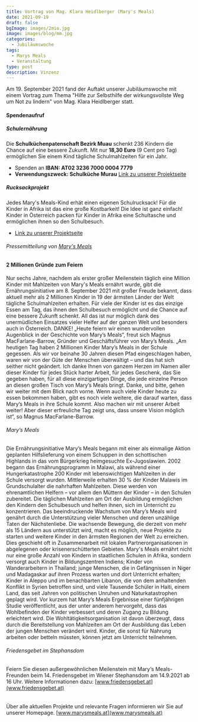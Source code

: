 ```yaml
---
title: Vortrag von Mag. Klara Heidlberger (Mary's Meals)
date: 2021-09-19
draft: false
bgImage: images/2mio.jpg
image: images/blog/mm.jpg
categories:
  - Jubiläumswoche
tags:
  - Marys Meals
  - Veranstaltung
type: post
description: Vinzenz
---
```

Am 19. September 2021 fand der Auftakt unserer Jubiläumswoche mit einem Vortrag zum Thema
"Hilfe zur Selbsthilfe der wirkungsvollste Weg um Not zu lindern"
 von Mag. Klara Heidlberger statt.
#### Spendenaufruf
<!--more-->
##### Schulernährung
Die **Schulküchenpatenschaft Bezirk Muau** schenkt 236 Kindern die Chance auf eine bessere Zukunft.
Mit nur **18,30 Euro** (9 Cent pro Tag) ermöglichen Sie einem Kind tägliche Schulmahlzeiten für ein Jahr.
* Spenden an **IBAN: AT02 3236 7000 0004 7779**
* **Verwendungszweck: Schulküche Murau**
[Link zu unserer Projektseite](https://www.vinzi-wuestenrose.at/causes/50_schulkuechenpatenschaft/)


##### Rucksackprojekt
Jedes Mary's Meals-Kind erhät einen eigenen Schulrucksack! Für die Kinder in Afrika ist das eine große Kostbarkeit!
Die Idee ist ganz einfach! Kinder in Österreich packen für Kinder in Afrika eine Schultasche und ermöglichen ihnen so den Schulbesuch.
* [Link zu unserer Projektseite](https://www.vinzi-wuestenrose.at/causes/30_rucksackprojekt/)

###### Pressemitteilung von [Mary's Meals](www.marysmeals.at)
#### 2 Millionen Gründe zum Feiern
Nur sechs Jahre, nachdem als erster großer Meilenstein täglich eine Million Kinder mit Mahlzeiten von Mary's Meals ernährt wurde, gibt die Ernährungsinitiative am 8. September 2021 mit großer Freude bekannt, dass aktuell mehr als 2 Millionen Kinder in 19 der ärmsten Länder der Welt tägliche Schulmahlzeiten erhalten. Für viele der Kinder ist es das einzige Essen am Tag, das ihnen den Schulbesuch ermöglicht und die Chance auf eine bessere Zukunft schenkt. All das ist nur möglich dank des unermüdlichen Einsatzes vieler Helfer auf der ganzen Welt und besonders auch in Österreich. DANKE!
„Heute feiern wir einen wundervollen Augenblick in der Geschichte von Mary’s Meals“, freut sich Magnus MacFarlane-Barrow, Gründer und Geschäftsführer von Mary’s Meals. „Am heutigen Tag haben 2 Millionen Kinder Mary’s Meals in der Schule gegessen. Als wir vor beinahe 30 Jahren diesen Pfad eingeschlagen haben, waren wir von der Güte der Menschen überwältigt – und das hat sich seither nicht geändert. Ich danke Ihnen von ganzem Herzen im Namen aller dieser Kinder für jedes Stück harter Arbeit, für jedes Geschenk, das Sie gegeben haben, für all diese einzigartigen Dinge, die jede einzelne Person an diesen großen Tisch von Mary’s Meals bringt. Danke, und bitte, gehen wir weiter mit dem Blick nach vorne.
Wenn auch viele Kinder heute zu essen bekommen haben, gibt es noch viele weitere, die darauf warten, dass Mary’s Meals in ihre Schule kommt. Also machen wir mit unserer Arbeit weiter! Aber dieser erfreuliche Tag zeigt uns, dass unsere Vision möglich ist“, so Magnus MacFarlane-Barrow.

###### Mary’s Meals
Die Ernährungsinitiative Mary’s Meals begann mit einer als einmalige Aktion geplanten Hilfslieferung von einem Schuppen in den schottischen Highlands in das vom Bürgerkrieg heimgesuchte Ex-Jugoslawien. 2002 begann das Ernährungsprogramm in Malawi, als während einer Hungerkatastrophe 200 Kinder mit lebenswichtigen Mahlzeiten in der Schule versorgt wurden. Mittlerweile erhalten 30 % der Kinder Malawis im Grundschulalter die nahrhaften Mahlzeiten. Diese werden von ehrenamtlichen Helfern – vor allem den Müttern der Kinder – in den Schulen zubereitet.
Die täglichen Mahlzeiten am Ort der Ausbildung ermöglichen den Kindern den Schulbesuch und helfen ihnen, sich im Unterricht zu konzentrieren.
Das beeindruckende Wachstum von Mary’s Meals wird genährt durch die Unterstützung vieler Menschen und deren unzählige Taten der Nächstenliebe. Die wachsende Bewegung, die derzeit von mehr als 15 Ländern aus unterstützt wird, macht es möglich, neue Projekte zu starten und weitere Kinder in den ärmsten Regionen der Welt zu erreichen. Dies geschieht oft in Zusammenarbeit mit lokalen Partnerorganisationen in abgelegenen oder krisenerschütterten Gebieten.
Mary's Meals ernährt nicht nur eine große Anzahl von Kindern in staatlichen Schulen in Afrika, sondern versorgt auch Kinder in Bildungszentren Indiens; Kinder von Wanderarbeitern in Thailand; junge Menschen, die in Gefängnissen in Niger und Madagaskar auf ihren Prozess warten und dort Unterricht erhalten; Kinder in Aleppo und im benachbarten Libanon, die von dem anhaltenden Konflikt in Syrien betroffen sind, und viele Tausende Schüler in Haiti, einem Land, das seit Jahren von politischen Unruhen und Naturkatastrophen geplagt wird.
Vor kurzem hat Mary’s Meals Ergebnisse einer fünfjährigen Studie veröffentlicht, aus der unter anderem hervorgeht, dass das Wohlbefinden der Kinder verbessert und deren Zugang zu Bildung erleichtert wird.
Die Wohltätigkeitsorganisation ist davon überzeugt, dass durch die Bereitstellung von Mahlzeiten am Ort der Ausbildung das Leben der jungen Menschen verändert wird. Kinder, die sonst für Nahrung arbeiten oder betteln müssten, können jetzt am Unterricht teilnehmen.

###### Friedensgebet im Stephansdom
Feiern Sie diesen außergewöhnlichen Meilenstein mit Mary‘s Meals-Freunden beim 14. Friedensgebet im Wiener Stephansdom am 14.9.2021 ab 16 Uhr. Weitere Informationen dazu: [www.friedensgebet.at](www.friedensgebet.at)
######
Über alle aktuellen Projekte und relevante Fragen informieren wir Sie auf unserer Homepage. [www.marysmeals.at](www.marysmeals.at)
<!-- ![image](static/images/blog/einladungJW.PNG) -more-->